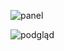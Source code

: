 ![panel](https://github.com/SymbiotyK/Digital-Express-Card/assets/161228121/c96fe1e7-33bb-4db8-9bc2-c0e5d666f4d7)

![podgląd](https://github.com/SymbiotyK/Digital-Express-Card/assets/161228121/addbef71-c267-46f3-920d-8acc4823166d)
